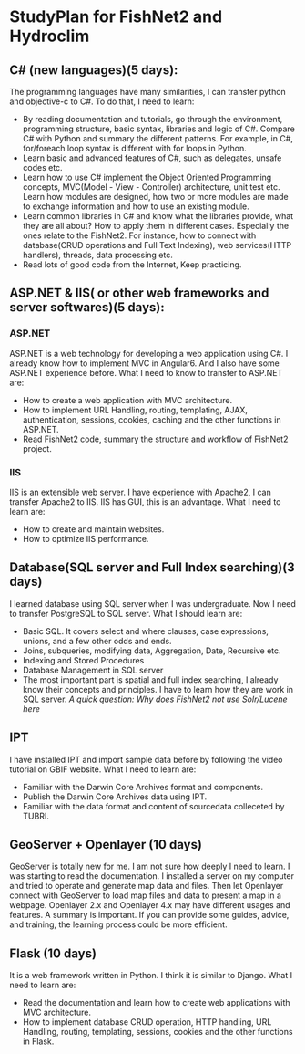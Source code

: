 # StudyPlan for FishNet2 and Hydroclim

## C# (new languages)(5 days):
The programming languages have many similarities, I can transfer python and objective-c to C#. To do that, I need to learn:
* By reading documentation and tutorials, go through the environment, programming structure, basic syntax, libraries and logic of C#. Compare C# with Python and summary the different patterns. For example, in C#, for/foreach loop syntax is different with for loops in Python.
* Learn basic and advanced features of C#, such as delegates, unsafe codes etc.
* Learn how to use C# implement the Object Oriented Programming concepts, MVC(Model - View - Controller) architecture, unit test etc. Learn how modules are designed, how two or more modules are made to exchange information and how to use an existing module. 
* Learn common libraries in C# and know what the libraries provide, what they are all about? How to apply them in different cases. Especially the ones relate to the FishNet2. For instance, how to connect with database(CRUD operations and Full Text Indexing), web services(HTTP handlers), threads, data processing etc.
* Read lots of good code from the Internet, Keep practicing.

## ASP.NET & IIS( or other web frameworks and server softwares)(5 days):
### ASP.NET
ASP.NET is a web technology for developing a web application using C#. I already know how to implement MVC in Angular6. And I also have some ASP.NET experience before. What I need to know to transfer to ASP.NET are:
* How to create a web application with MVC architecture.
* How to implement URL Handling, routing, templating, AJAX, authentication, sessions, cookies, caching and the other functions in ASP.NET. 
* Read FishNet2 code, summary the structure and workflow of FishNet2 project.

### IIS
IIS is an extensible web server. I have experience with Apache2, I can transfer Apache2 to IIS. IIS has GUI, this is an advantage. What I need to learn are:
* How to create and maintain websites. 
* How to optimize IIS performance.

## Database(SQL server and Full Index searching)(3 days)
 I learned database using SQL server when I was undergraduate. Now I need to transfer PostgreSQL to SQL server. What I should learn are:
* Basic SQL. It covers select and where clauses, case expressions, unions, and a few other odds and ends.
* Joins, subqueries, modifying data, Aggregation, Date, Recursive etc.
* Indexing and Stored Procedures
* Database Management in SQL server
* The most important part is spatial and full index searching, I already know their concepts and principles. I have to learn how they are work in SQL server. *A quick question: Why does FishNet2 not use Solr/Lucene here*

## IPT
I have installed IPT and import sample data before by following the video tutorial on GBIF website. What I need to learn are:
* Familiar with the Darwin Core Archives format and components.
* Publish the Darwin Core Archives data using IPT.
* Familiar with the data format and content of sourcedata colleceted by TUBRI.

## GeoServer + Openlayer (10 days)
GeoServer is totally new for me. I am not sure how deeply I need to learn. I was starting to read the documentation. I installed a server on my computer and tried to operate and generate map data and files. Then let Openlayer connect with GeoServer to load map files and data to present a map in a webpage.
Openlayer 2.x and Openlayer 4.x may have different usages and features. A summary is important.
If you can provide some guides, advice, and training, the learning process could be more efficient. 
## Flask (10 days)
It is a web framework written in Python. I think it is similar to Django. What I need to learn are:
* Read the documentation and learn how to create web applications with MVC architecture.
* How to implement database CRUD operation, HTTP handling, URL Handling, routing, templating, sessions, cookies and the other functions in Flask. 
